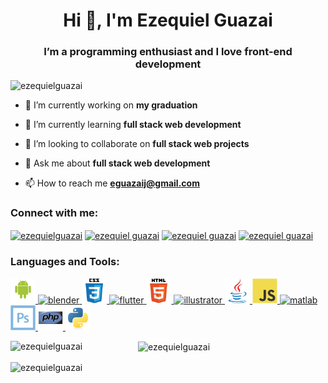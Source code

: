 <h1 align="center">Hi 👋, I'm Ezequiel Guazai</h1>
<h3 align="center">I’m a programming enthusiast and I love front-end development</h3>

<p align="left"> <img src="https://komarev.com/ghpvc/?username=ezequielguazai&label=Profile%20views&color=0e75b6&style=flat" alt="ezequielguazai" /> </p>

- 🔭 I’m currently working on **my graduation**

- 🌱 I’m currently learning **full stack web development**

- 👯 I’m looking to collaborate on **full stack web projects**

- 💬 Ask me about **full stack web development**

- 📫 How to reach me **eguazaij@gmail.com**

<h3 align="left">Connect with me:</h3>
<p align="left">
<a href="https://twitter.com/ezequielguazai" target="blank"><img align="center" src="https://raw.githubusercontent.com/rahuldkjain/github-profile-readme-generator/master/src/images/icons/Social/twitter.svg" alt="ezequielguazai" height="30" width="40" /></a>
<a href="https://fb.com/ezequiel guazai" target="blank"><img align="center" src="https://raw.githubusercontent.com/rahuldkjain/github-profile-readme-generator/master/src/images/icons/Social/facebook.svg" alt="ezequiel guazai" height="30" width="40" /></a>
<a href="https://instagram.com/ezequiel guazai" target="blank"><img align="center" src="https://raw.githubusercontent.com/rahuldkjain/github-profile-readme-generator/master/src/images/icons/Social/instagram.svg" alt="ezequiel guazai" height="30" width="40" /></a>
<a href="https://www.youtube.com/c/ezequiel guazai" target="blank"><img align="center" src="https://raw.githubusercontent.com/rahuldkjain/github-profile-readme-generator/master/src/images/icons/Social/youtube.svg" alt="ezequiel guazai" height="30" width="40" /></a>
</p>

<h3 align="left">Languages and Tools:</h3>
<p align="left"> <a href="https://developer.android.com" target="_blank" rel="noreferrer"> <img src="https://raw.githubusercontent.com/devicons/devicon/master/icons/android/android-original-wordmark.svg" alt="android" width="40" height="40"/> </a> <a href="https://www.blender.org/" target="_blank" rel="noreferrer"> <img src="https://download.blender.org/branding/community/blender_community_badge_white.svg" alt="blender" width="40" height="40"/> </a> <a href="https://www.w3schools.com/css/" target="_blank" rel="noreferrer"> <img src="https://raw.githubusercontent.com/devicons/devicon/master/icons/css3/css3-original-wordmark.svg" alt="css3" width="40" height="40"/> </a> <a href="https://flutter.dev" target="_blank" rel="noreferrer"> <img src="https://www.vectorlogo.zone/logos/flutterio/flutterio-icon.svg" alt="flutter" width="40" height="40"/> </a> <a href="https://www.w3.org/html/" target="_blank" rel="noreferrer"> <img src="https://raw.githubusercontent.com/devicons/devicon/master/icons/html5/html5-original-wordmark.svg" alt="html5" width="40" height="40"/> </a> <a href="https://www.adobe.com/in/products/illustrator.html" target="_blank" rel="noreferrer"> <img src="https://www.vectorlogo.zone/logos/adobe_illustrator/adobe_illustrator-icon.svg" alt="illustrator" width="40" height="40"/> </a> <a href="https://www.java.com" target="_blank" rel="noreferrer"> <img src="https://raw.githubusercontent.com/devicons/devicon/master/icons/java/java-original.svg" alt="java" width="40" height="40"/> </a> <a href="https://developer.mozilla.org/en-US/docs/Web/JavaScript" target="_blank" rel="noreferrer"> <img src="https://raw.githubusercontent.com/devicons/devicon/master/icons/javascript/javascript-original.svg" alt="javascript" width="40" height="40"/> </a> <a href="https://www.mathworks.com/" target="_blank" rel="noreferrer"> <img src="https://upload.wikimedia.org/wikipedia/commons/2/21/Matlab_Logo.png" alt="matlab" width="40" height="40"/> </a> <a href="https://www.photoshop.com/en" target="_blank" rel="noreferrer"> <img src="https://raw.githubusercontent.com/devicons/devicon/master/icons/photoshop/photoshop-line.svg" alt="photoshop" width="40" height="40"/> </a> <a href="https://www.php.net" target="_blank" rel="noreferrer"> <img src="https://raw.githubusercontent.com/devicons/devicon/master/icons/php/php-original.svg" alt="php" width="40" height="40"/> </a> <a href="https://www.python.org" target="_blank" rel="noreferrer"> <img src="https://raw.githubusercontent.com/devicons/devicon/master/icons/python/python-original.svg" alt="python" width="40" height="40"/> </a> </p>

<p><img width="200px" align="left" src="https://github-readme-stats.vercel.app/api/top-langs?username=ezequielguazai&show_icons=true&locale=en&layout=compact" alt="ezequielguazai" /></p>

<p>&nbsp;<img width="200px" align="center" src="https://github-readme-stats.vercel.app/api?username=ezequielguazai&show_icons=true&locale=en" alt="ezequielguazai" /></p>

<p><img width="200px" align="center" src="https://github-readme-streak-stats.herokuapp.com/?user=ezequielguazai&" alt="ezequielguazai" /></p>

